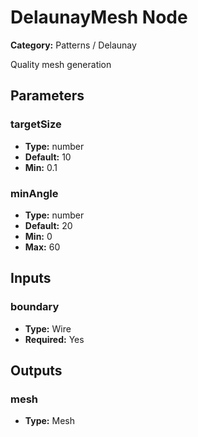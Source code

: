 
# DelaunayMesh Node

**Category:** Patterns / Delaunay

Quality mesh generation

## Parameters


### targetSize
- **Type:** number
- **Default:** 10
- **Min:** 0.1




### minAngle
- **Type:** number
- **Default:** 20
- **Min:** 0
- **Max:** 60



## Inputs


### boundary
- **Type:** Wire
- **Required:** Yes



## Outputs


### mesh
- **Type:** Mesh




